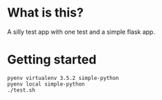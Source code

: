 # What is this?
A silly test app with one test and a simple flask app.


# Getting started
```
pyenv virtualenv 3.5.2 simple-python
pyenv local simple-python
./test.sh
```
